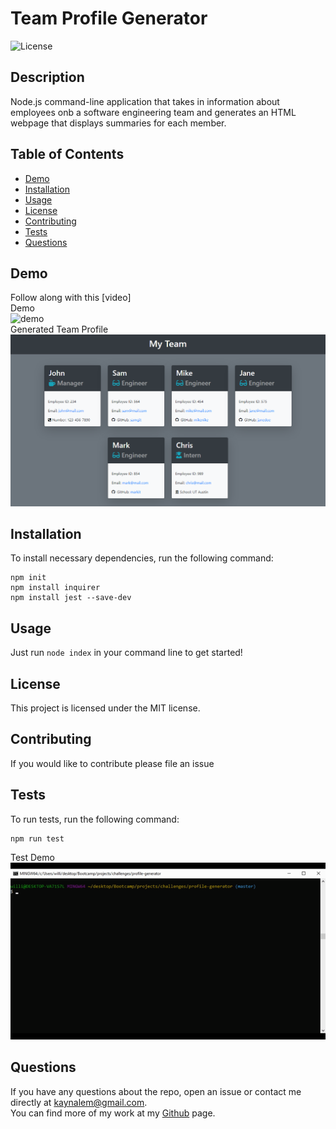 
  # Team Profile Generator
  ![License](https://img.shields.io/badge/License-MIT-blue.svg)

  ## Description
  Node.js command-line application that takes in information about employees onb a software engineering team and generates an HTML webpage that displays summaries for each member.
  ## Table of Contents
  * [Demo](#demo)
  * [Installation](#installation)
  * [Usage](#usage)
  * [License](#license)
  * [Contributing](#contributing)
  * [Tests](#tests)
  * [Questions](#questions)
  ## Demo
  Follow along with this [video]    
  Demo  
  ![demo](https://raw.githubusercontent.com/Kaynalem/profile-generator/master/utils/demo.gif)  
  Generated Team Profile  
  ![mockup](https://raw.githubusercontent.com/Kaynalem/profile-generator/master/utils/mockup.PNG)
  ## Installation
  To install necessary dependencies, run the following command:
  ```
  npm init 
  npm install inquirer 
  npm install jest --save-dev
  ```
  ## Usage
  Just run `node index` in your command line to get started!
  ## License
  This project is licensed under the MIT license.
  ## Contributing
  If you would like to contribute please file an issue
  ## Tests
  To run tests, run the following command:
  ```
  npm run test
  ```
  Test Demo  
  ![demo](https://raw.githubusercontent.com/Kaynalem/profile-generator/master/utils/testdemo.gif)  
  ## Questions
  If you have any questions about the repo, open an issue or contact me directly at [kaynalem@gmail.com](mailto:kaynalem@gmail.com).  
  You can find more of my work at my [Github](https://github.com/kaynalem) page.
